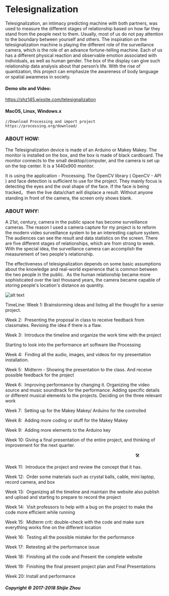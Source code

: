 # Telesignalization
Telesignalization, an intimacy predicting machine with both partners, was used to measure the different stages of relationship based on how far they stand from the people next to them. Usually, most of us do not pay attention to the boundary between yourself and others. The inspiration on the telesignalization machine is playing the different role of the surveillance camera, which is the role of an advance fortune-telling machine. Each of us has a different physical reaction and observable emotion associated with individuals, as well as human gender. The box of the display can give such relationship data analysis about that person’s life. With the rise of quantization, this project can emphasize the awareness of body language or spatial awareness in society. 

#### Demo site and Video:
https://shz145.wixsite.com/telesignalization

#### MacOS, Linux, Windows.x
```
//Download Processing and import project
https://processing.org/download/
```

### ABOUT HOW:  
The Telesignalization device is made of an Arduino or Makey Makey. The monitor is installed on the box, and the box is made of black cardboard. The monitor connects to the small desktop/computer, and the camera is set up on the top center. It is a 1440x900 monitor. 

It is using the application - Processing.  The OpenCV library ( OpenCV - API ) and face detection is sufficient to use for the project. They mainly focus is detecting the eyes and the oval shape of the face. If the face is being tracked， then the live data/chart will displace a result. Without anyone standing in front of the camera, the screen only shows blank.

### ABOUT WHY:  
A 21st, century, camera in the public space has become surveillance cameras. The reason I used a camera capture for my project is to reform the modern video surveillance system to be an interesting capture system. The audiences can see the result and data statistics on the screen. There are five different stages of relationships, which are from strong to week. With the special idea, the surveillance camera can accomplish the measurement of two people's relationship.

The effectiveness of telesignalization depends on some basic assumptions about the knowledge and real-world experience that is common between the two people in the public.  As the human relationship became more sophisticated over the last thousand years, the camera became capable of storing people's location's distance as quantity.

![alt text](https://static.wixstatic.com/media/a6c808_1b97182f72d9485683f0987f3442654d~mv2_d_4000_2250_s_2.jpg/v1/fill/w_2158,h_1214,al_c,q_90,usm_0.66_1.00_0.01/a6c808_1b97182f72d9485683f0987f3442654d~mv2_d_4000_2250_s_2.webp)

TimeLine: 
Week 1: Brainstorming ideas and listing all the thought for a senior project.

Week 2:  Presenting the proposal in class to receive feedback from classmates. Revising the idea if there is a flaw.

Week 3:  Introduce the timeline and organize the work time with the project

Starting to look into the performance art software like Processing

Week 4:  Finding all the audio, images, and videos for my presentation installation. 

Week 5:  Midterm - Showing the presentation to the class. And receive possible feedback for the project

Week 6:  Improving performance by changing it. Organizing the video source and music soundtrack for the performance. Adding specific details or different musical elements to the projects. Deciding on the three relevant work

Week 7:  Setting up for the Makey Makey/ Arduino for the controlled

Week 8:  Adding more coding or stuff for the Makey Makey

Week 9:  Adding more elements to the Arduino key

Week 10: Giving a final presentation of the entire project, and thinking of improvement for the next quarter. 

                                                                                                         🛠

Week 11:  Introduce the project and review the concept that it has.

Week 12:  Order some materials such as crystal balls, cable, mini laptop, record camera, and box 

Week 13:  Organizing all the timeline and maintain the website also publish and upload and starting to prepare to record the project

Week 14:  Visit professors to help with a bug on the project to make the code more efficient while running

Week 15:  Midterm crit: double-check with the code and make sure everything works fine on the different location

Week 16:  Testing all the possible mistake for the performance

Week 17:  Retesting all the performance issue

Week 18:  Finishing all the code and Present the complete website

Week 19:  Finishing the final present project plan and Final Presentations

Week 20: Install and performance

##### Copyright © 2017-2018 Shijie Zhou
